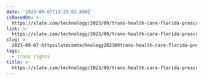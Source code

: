 ```yaml
---
date: '2023-09-07T13:25:02.000Z'
isBasedOn: >-
  https://slate.com/technology/2023/09/trans-health-care-florida-prescription-telehealth-testosterone.html
link: >-
  https://slate.com/technology/2023/09/trans-health-care-florida-prescription-telehealth-testosterone.html
slug: >-
  2023-09-07-httpsslatecomtechnology202309trans-health-care-florida-prescription-telehealth-testosteronehtml
tags:
  - trans rights
title: >-
  https://slate.com/technology/2023/09/trans-health-care-florida-prescription-telehealth-testosterone.html
---
```


